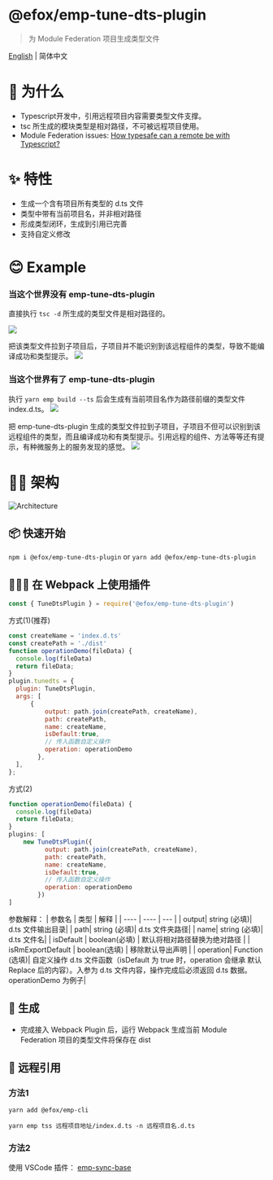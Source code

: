 # @efox/emp-tune-dts-plugin

> 为 Module Federation 项目生成类型文件

[English](./README.md) | 简体中文

# 🧐 为什么
+ Typescript开发中，引用远程项目内容需要类型文件支撑。
+ tsc 所生成的模块类型是相对路径，不可被远程项目使用。
+ Module Federation issues: [How typesafe can a remote be with Typescript?](https://github.com/module-federation/module-federation-examples/issues/20)

# ✨ 特性
+ 生成一个含有项目所有类型的 d.ts 文件
+ 类型中带有当前项目名，并非相对路径
+ 形成类型闭环，生成到引用已完善
+ 支持自定义修改

# 😊 Example
### 当这个世界没有 emp-tune-dts-plugin 
直接执行 `tsc -d` 所生成的类型文件是相对路径的。

![](https://p6-juejin.byteimg.com/tos-cn-i-k3u1fbpfcp/ff161ef48a5a45ad842451366cbc893f~tplv-k3u1fbpfcp-watermark.image)

把该类型文件拉到子项目后，子项目并不能识别到该远程组件的类型，导致不能编译成功和类型提示。
![](https://p6-juejin.byteimg.com/tos-cn-i-k3u1fbpfcp/b3f1c89a91014d95a7521f9c3ab76d50~tplv-k3u1fbpfcp-watermark.image)

### 当这个世界有了 emp-tune-dts-plugin 
执行 `yarn emp build --ts` 后会生成有当前项目名作为路径前缀的类型文件 index.d.ts。
![](https://p9-juejin.byteimg.com/tos-cn-i-k3u1fbpfcp/1b2c4bf7e4fc484294b58ebaf78ef253~tplv-k3u1fbpfcp-watermark.image)

把 emp-tune-dts-plugin  生成的类型文件拉到子项目，子项目不但可以识别到该远程组件的类型，而且编译成功和有类型提示。引用远程的组件、方法等等还有提示，有种微服务上的服务发现的感觉。
![](https://p9-juejin.byteimg.com/tos-cn-i-k3u1fbpfcp/fd0fb9b259ec47c8b709baf4beb2a91f~tplv-k3u1fbpfcp-watermark.image)


# 👨‍🔧 架构
![Architecture](./img/architecture-zh.png)

## 📦 快速开始

`npm i @efox/emp-tune-dts-plugin` or `yarn add @efox/emp-tune-dts-plugin`

## 👨🏻‍💻 在 Webpack 上使用插件

```js
const { TuneDtsPlugin } = require('@efox/emp-tune-dts-plugin')
```

方式(1)(推荐)

```js
const createName = 'index.d.ts'
const createPath = './dist'
function operationDemo(fileData) {
  console.log(fileData)
  return fileData;
}
plugin.tunedts = {
  plugin: TuneDtsPlugin,
  args: [
      {
          output: path.join(createPath, createName),
          path: createPath,
          name: createName,
          isDefault:true,
          // 传入函数自定义操作
          operation: operationDemo
        },
  ],
};
```

方式(2)

```js
function operationDemo(fileData) {
  console.log(fileData)
  return fileData;
}
plugins: [
    new TuneDtsPlugin({
          output: path.join(createPath, createName),
          path: createPath,
          name: createName,
          isDefault:true,
          // 传入函数自定义操作
          operation: operationDemo
        })
]
```

参数解释：
| 参数名 | 类型 | 解释 |
| ---- | ---- | --- |
| output| string (必填)| d.ts 文件输出目录|
| path| string (必填)| d.ts 文件夹路径|
| name| string (必填)| d.ts 文件名|
| isDefault | boolean(必填) | 默认将相对路径替换为绝对路径 |
| isRmExportDefault | boolean(选填) | 移除默认导出声明 |
| operation| Function (选填)| 自定义操作 d.ts 文件函数（isDefault 为 true 时，operation 会继承 默认 Replace 后的内容）。入参为 d.ts 文件内容，操作完成后必须返回 d.ts 数据。 operationDemo 为例子|

## 💪 生成

+ 完成接入 Webpack Plugin 后，运行 Webpack 生成当前 Module Federation 项目的类型文件将保存在 dist

## 🔗 远程引用
### 方法1
`yarn add @efox/emp-cli`

`yarn emp tss 远程项目地址/index.d.ts -n 远程项目名.d.ts `

### 方法2
使用 VSCode 插件： [emp-sync-base](https://marketplace.visualstudio.com/items?itemName=Benny.emp-sync-base)
